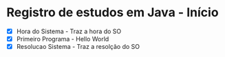 # Registro de estudos em Java - Início

- [x] Hora do Sistema - Traz a hora do SO
- [x] Primeiro Programa - Hello World
- [x] Resolucao Sistema - Traz a resolção do SO
